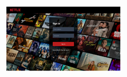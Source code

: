 <img
  src="./public/signInPage.png"
  alt="Alt text"
  title="Optional title"
  style="display: inline-block; margin: 0 auto; max-width: 300px">
